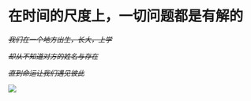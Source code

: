 # **在时间的尺度上，一切问题都是有解的**
*~~我们在一个地方出生，长大，上学~~*

*~~却从不知道对方的姓名与存在~~*

*~~直到命运让我们遇见彼此~~*



![](https://img.shields.io/badge/%E6%B8%97%E9%80%8F-%E9%87%8F%E5%AD%90%E6%82%A6-9cf)








<!--
**disappearmc/disappearmc** is a ✨ _special_ ✨ repository because its `README.md` (this file) appears on your GitHub profile.

Here are some ideas to get you started:

- 🔭 I’m currently working on ...
- 🌱 I’m currently learning ...
- 👯 I’m looking to collaborate on ...
- 🤔 I’m looking for help with ...
- 💬 Ask me about ...
- 📫 How to reach me: ...
- 😄 Pronouns: ...
- ⚡ Fun fact: ...
-->
